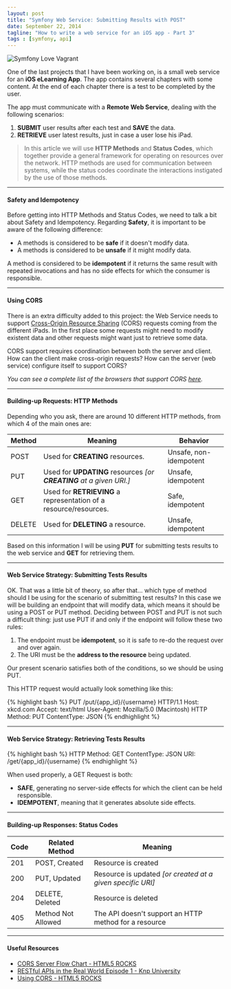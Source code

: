 ```yaml
---
layout: post
title: "Symfony Web Service: Submitting Results with POST"
date: September 22, 2014
tagline: "How to write a web service for an iOS app - Part 3"
tags : [symfony, api]
---
```


![Symfony Love Vagrant](http://miriamtocino.github.io/images/web-service-post.svg)

One of the last projects that I have been working on, is a small web service for an **iOS eLearning App**. The app contains several chapters with some content. At the end of each chapter there is a test to be completed by the user.

The app must communicate with a **Remote Web Service**, dealing with the following scenarios:

1. **SUBMIT** user results after each test and **SAVE** the data.
2. **RETRIEVE** user latest results, just in case a user lose his iPad.

> In this article we will use **HTTP Methods** and **Status Codes**, which together provide a general framework for operating on resources over the network. HTTP methods are used for communication between systems, while the status codes coordinate the interactions instigated by the use of those methods.

- - -

#### Safety and Idempotency

Before getting into HTTP Methods and Status Codes, we need to talk a bit about Safety and Idempotency. Regarding **Safety**, it is important to be aware of the following difference:

* A methods is considered to be **safe** if it doesn't modify data.
* A methods is considered to be **unsafe** if it might modify data.

A method is considered to be **idempotent** if it returns the same result with repeated invocations and has no side effects for which the consumer is responsible.

- - -

#### Using CORS

There is an extra difficulty added to this project: the Web Service needs to support [Cross-Origin Resource Sharing](http://www.w3.org/TR/cors/) (CORS) requests coming from the different iPads. In the first place some requests might need to modify existent data and other requests might want just to retrieve some data.

CORS support requires coordination between both the server and client. How can the client make cross-origin requests? How can the server (web service) configure itself to support CORS?

_You can see a complete list of the browsers that support CORS [here](http://caniuse.com/#search=cors)._

- - -

#### Building-up Requests: HTTP Methods

Depending who you ask, there are around 10 different HTTP methods, from which 4 of the main ones are:

| Method  | Meaning                                                             | Behavior		           |
|---------|---------------------------------------------------------------------|------------------------|
| POST    | Used for **CREATING** resources.                                    | Unsafe, non-idempotent |
| PUT			| Used for **UPDATING** resources _[or **CREATING** at a given URI.]_ | Unsafe, idempotent     |
| GET     | Used for **RETRIEVING** a representation of a resource/resources.   | Safe, idempotent       |
| DELETE  | Used for **DELETING** a resource.     															| Unsafe, idempotent     |

Based on this information I will be using **PUT** for submitting tests results to the web service and **GET** for retrieving them.

- - -

#### Web Service Strategy: Submitting Tests Results

OK. That was a little bit of theory, so after that... which type of method should I be using for the scenario of submitting test results? In this case we will be building an endpoint that will modify data, which means it should be using a POST or PUT method. Deciding between POST and PUT is not such a difficult thing: just use PUT if and only if the endpoint will follow these two rules:

1. The endpoint must be **idempotent**, so it is safe to re-do the request over and over again.
2. The URI must be the **address to the resource** being updated.

Our present scenario satisfies both of the conditions, so we should be using PUT.

This HTTP request would actually look something like this:

{% highlight bash %}
PUT /put/{app_id}/{username} HTTP/1.1
Host: xkcd.com
Accept: text/html
User-Agent: Mozilla/5.0 (Macintosh)
HTTP Method: PUT
ContentType: JSON
{% endhighlight %}



- - -

#### Web Service Strategy: Retrieving Tests Results



{% highlight bash %}
HTTP Method: GET
ContentType: JSON
URI: /get/{app_id}/{username}
{% endhighlight %}

When used properly, a GET Request is both:

* **SAFE**, generating no server-side effects for which the client can be held responsible.
* **IDEMPOTENT**, meaning that it generates absolute side effects.

- - -

#### Building-up Responses: Status Codes

| **Code** | **Related Method**      | **Meaning**                                                 |
|-----------------|---------------------|-----------------------------------------------------------|
| 201             | POST, Created       | Resource is created                                       |
| 200             | PUT, Updated        | Resource is updated _[or created at a given specific URI]_|
| 204             | DELETE, Deleted     | Resource is deleted                                       |
| 405             | Method Not Allowed  | The API doesn't support an HTTP method for a resource     |

- - -

#### Useful Resources

* [CORS Server Flow Chart - HTML5 ROCKS](http://www.html5rocks.com/static/images/cors_server_flowchart.png)
* [RESTful APIs in the Real World Episode 1 - Knp University](http://knpuniversity.com/screencast/rest)
* [Using CORS - HTML5 ROCKS](http://www.html5rocks.com/en/tutorials/cors/)

